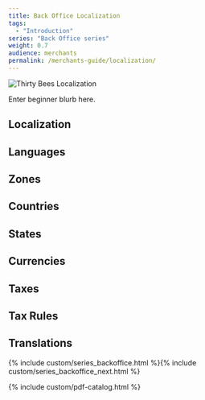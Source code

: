 ```yaml
---
title: Back Office Localization
tags:
  - "Introduction"
series: "Back Office series"
weight: 0.7
audience: merchants
permalink: /merchants-guide/localization/
---
```


![Thirty Bees Localization]({{baseurl}}/thirtybees/images/merchants-guide/price-rules.jpg  "Thirty Bees Localization")

Enter beginner blurb here.

## Localization

## Languages

## Zones

## Countries

## States

## Currencies

## Taxes

## Tax Rules

## Translations

{% include custom/series_backoffice.html %}{% include custom/series_backoffice_next.html %}

{% include custom/pdf-catalog.html %}